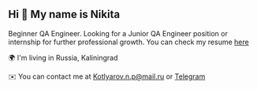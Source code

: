 ## Hi 👋 My name is Nikita

Beginner QA Engineer. Looking for a Junior QA Engineer position or internship for further professional growth. You can check my resume [here](https://cv.hexlet.io/ru/resumes/13725)

🌍 I'm living in Russia, Kaliningrad 

✉️ You can contact me at Kotlyarov.n.p@mail.ru or [Telegram](https://t.me/NekoStyle_Oo)
